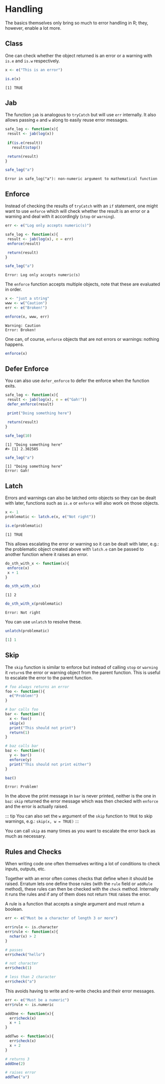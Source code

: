 # Handling

The basics themselves only bring so much to error handling in R; they, however, enable a lot more.

## Class

One can check whether the object returned is an error or a warning with `is.e` and `is.w` respectively.

```r
x <- e("This is an error")

is.e(x)
```

```
[1] TRUE
```

## Jab

The function `jab` is analogous to `tryCatch` but will use `err`
internally. It also allows passing `e` and `w` along to easily reuse
error messages.

```r
safe_log <- function(x){
 result <- jab(log(x))
 
 if(is.e(result))
   result$stop()

 return(result)
} 

safe_log("a")
```

```
Error in safe_log("a"): non-numeric argument to mathematical function
```

## Enforce

Instead of checking the results of `tryCatch` with an `if` statement, one might want to use `enforce` which will check whether the result is an error or a warning and deal with it accordingly (`stop` or `warning`).

```r
err <- e("Log only accepts numeric(s)")

safe_log <- function(x){
 result <- jab(log(x), e = err)
 enforce(result)

 return(result)
} 

safe_log("a")
```

```
Error: Log only accepts numeric(s)
```

The `enforce` function accepts multiple objects, note that these are
evaluated in order.

```r
x <- "just a string"
www <- w("Caution")
err <- e("Broken!")

enforce(x, www, err)
```

```
Warning: Caution
Error: Broken!
```

One can, of course, `enforce` objects that are not errors or warnings: nothing happens.

```r
enforce(x)
```

## Defer Enforce

You can also use `defer_enforce` to defer the enforce when the function
exits.

```r
safe_log <- function(x){
 result <- jab(log(x), e = e("Gah!"))
 defer_enforce(result)

 print("Doing something here")

 return(result)
} 

safe_log(10)
```

```
[1] "Doing something here"
#> [1] 2.302585
```

```r
safe_log("a")
```

```
[1] "Doing something here"
Error: Gah!
```

## Latch

Errors and warnings can also be latched onto objects so they can be
dealt with later, functions such as `is.e` or `enforce` will also work on those objects.

```r
x <- 1
problematic <- latch.e(x, e("Not right"))

is.e(problematic)
```

```
[1] TRUE
```

This allows escalating the error or warning so it can be dealt with later, e.g.: the problematic object created above with `latch.e` can be passed to another function where it raises an error.

```r
do_sth_with_x <- function(x){
 enforce(x)
 x + 1
}

do_sth_with_x(x)
```

```
[1] 2
```

```r
do_sth_with_x(problematic)
```

```
Error: Not right
```

You can use `unlatch` to resolve these.

```r
unlatch(problematic)
```

```r
[1] 1
```

## Skip

The `skip` function is similar to enforce but instead of calling `stop` or `warning` it `return`s the error or warning object from the parent function. This is useful to escalate the error to the parent function.

```r
# foo always returns an error
foo <- function(){
  e("Problem!")
}

# bar calls foo
bar <- function(){
  x <- foo()
  skip(x)
  print("This should not print")
  return(1)
}

# baz calls bar
baz <- function(){
  y <- bar()
  enforce(y)
  print("This should not print either")
}

baz()
```

```
Error: Problem!
```

In the above the print message in `bar` is never printed, neither is the one in `baz`: `skip` returned the error message which was then checked with `enforce` and the error is actually raised. 

::: tip
You can also set the `w` argument of the `skip` function to `TRUE` to skip warnings, e.g.: `skip(x, w = TRUE)`
:::

You can call `skip` as many times as you want to escalate the error back as much as necessary.

## Rules and Checks

When writing code one often themselves writing a lot of conditions to check inputs, outputs, etc. 

Together with an error often comes checks that define when it should be raised. Erratum lets one define those rules (with the `rule` field or `addRule` method), these rules can then be checked with the `check` method. Internally it runs the rules and if any of them does not return `TRUE` raises the error.

A rule is a function that accepts a single argument and must return a boolean.

```r
err <- e("Must be a character of length 3 or more")

err$rule <- is.character
err$rule <- function(x){
  nchar(x) > 2
}

# passes
err$check("hello")

# not character
err$check(1)

# less than 2 character
err$check("a")
```

This avoids having to write and re-write checks and their error messages.

```r
err <- e("Must be a numeric")
err$rule <- is.numeric

addOne <- function(x){
  err$check(x)
  x + 1
}

addTwo <- function(x){
  err$check(x)
  x + 2
}

# returns 3
addOne(2)

# raises error
addTwo("a")
```
